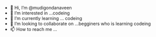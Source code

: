 - 👋 Hi, I’m @mudigondanaveen
- 👀 I’m interested in ...codeing
- 🌱 I’m currently learning ... codeing
- 💞️ I’m looking to collaborate on ...begginers who is learning codeing
- 📫 How to reach me ...

<!---
mudigondanaveen/mudigondanaveen is a ✨ special ✨ repository because its `README.md` (this file) appears on your GitHub profile.
You can click the Preview link to take a look at your changes.
--->
